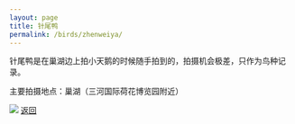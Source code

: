 ```yaml
---
layout: page
title: 针尾鸭
permalink: /birds/zhenweiya/
---
```

针尾鸭是在巢湖边上拍小天鹅的时候随手拍到的，拍摄机会极差，只作为鸟种记录。

主要拍摄地点：巢湖（三河国际荷花博览园附近）

![](../picture/卷羽鹈鹕/DSCN4264.jpg)
[返回](../../)
